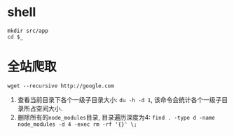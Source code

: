 # shell

~~~shel
mkdir src/app
cd $_
~~~

# 全站爬取

~~~shell
wget --recursive http://google.com
~~~


1. 查看当前目录下各个一级子目录大小: `du -h -d 1`, 该命令会统计各个一级子目录所占空间大小.
2. 删除所有的`node_modules`目录, 目录遍历深度为4: `find . -type d -name node_modules -d 4 -exec rm -rf '{}' \;`